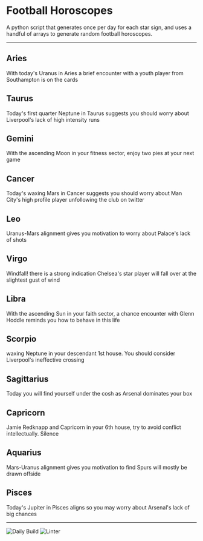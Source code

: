# Football Horoscopes

A python script that generates once per day for each star sign, and uses a handful of arrays to generate random football horoscopes.

---

<!-- horoscopes_item starts -->
<h2>Aries</h2><p>With today's Uranus in Aries a brief encounter with a youth player from Southampton is on the cards</p><h2>Taurus</h2><p>Today's first quarter Neptune in Taurus suggests you should worry about Liverpool's lack of high intensity runs</p><h2>Gemini</h2><p>With the ascending Moon in your fitness sector, enjoy two pies at your next game</p><h2>Cancer</h2><p>Today's waxing Mars in Cancer suggests you should worry about Man City's high profile player unfollowing the club on twitter</p><h2>Leo</h2><p>Uranus-Mars alignment gives you motivation to worry about Palace's lack of shots</p><h2>Virgo</h2><p>Windfall! there is a strong indication Chelsea's star player will fall over at the slightest gust of wind</p><h2>Libra</h2><p>With the ascending Sun in your faith sector, a chance encounter with Glenn Hoddle reminds you how to behave in this life</p><h2>Scorpio</h2><p>waxing Neptune in your descendant 1st house. You should consider Liverpool's ineffective crossing</p><h2>Sagittarius</h2><p>Today you will find yourself under the cosh as Arsenal dominates your box</p><h2>Capricorn</h2><p>Jamie Redknapp and Capricorn in your 6th house, try to avoid conflict intellectually. Silence</p><h2>Aquarius</h2><p>Mars-Uranus alignment gives you motivation to find Spurs will mostly be drawn offside</p><h2>Pisces</h2><p>Today's Jupiter in Pisces aligns so you may worry about Arsenal's lack of big chances</p>
<!-- horoscopes_item ends -->

---

![Daily Build](https://github.com/MatBenfield/horofootball.thechels.uk/workflows/Daily%20Build/badge.svg) ![Linter](https://github.com/MatBenfield/horofootball.thechels.uk/workflows/Linter/badge.svg)
